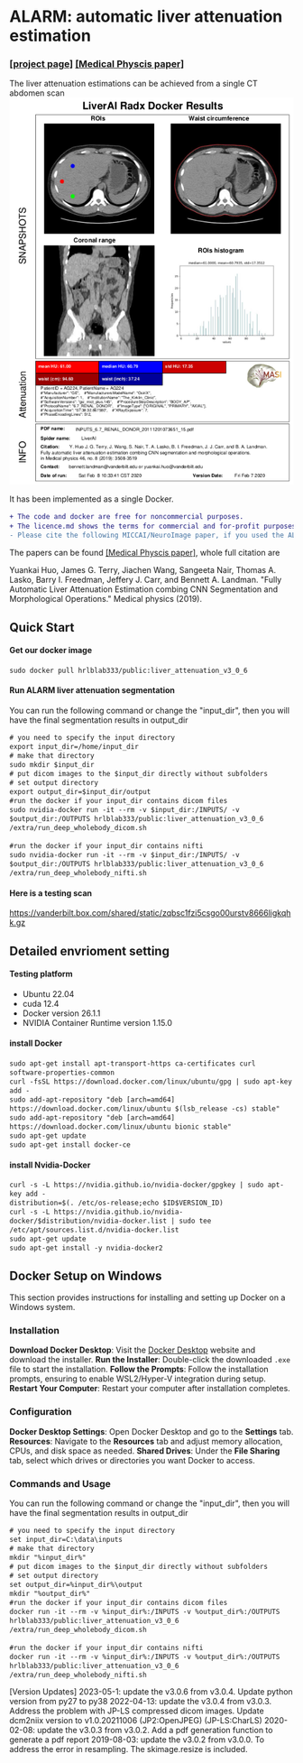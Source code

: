 # ALARM: automatic liver attenuation estimation
###  [[project page]](https://github.com/MASILab/ALARM/) [[Medical Physcis paper]](https://arxiv.org/ftp/arxiv/papers/1906/1906.09549.pdf) 

The liver attenuation estimations can be achieved from a single CT abdomen scan
<img src="https://github.com/MASILab/ALARM/blob/master/screenshot/alarm.png" width="600px"/>

It has been implemented as a single Docker.
```diff
+ The code and docker are free for noncommercial purposes.
+ The licence.md shows the terms for commercial and for-profit purposes.
- Please cite the following MICCAI/NeuroImage paper, if you used the ALARM liver attenuation estimation.
```
The papers can be found [[Medical Physcis paper]](https://arxiv.org/ftp/arxiv/papers/1906/1906.09549.pdf), whole full citation are

Yuankai Huo, James G. Terry, Jiachen Wang, Sangeeta Nair, Thomas A. Lasko, Barry I. Freedman, Jeffery J. Carr, and Bennett A. Landman. "Fully Automatic Liver Attenuation Estimation combing CNN Segmentation and Morphological Operations." Medical physics (2019).

## Quick Start
#### Get our docker image
```
sudo docker pull hrlblab333/public:liver_attenuation_v3_0_6
```
#### Run ALARM liver attenuation segmentation
You can run the following command or change the "input_dir", then you will have the final segmentation results in output_dir
```
# you need to specify the input directory
export input_dir=/home/input_dir   
# make that directory
sudo mkdir $input_dir
# put dicom images to the $input_dir directly without subfolders
# set output directory
export output_dir=$input_dir/output
#run the docker if your input_dir contains dicom files
sudo nvidia-docker run -it --rm -v $input_dir:/INPUTS/ -v $output_dir:/OUTPUTS hrlblab333/public:liver_attenuation_v3_0_6 /extra/run_deep_wholebody_dicom.sh

#run the docker if your input_dir contains nifti
sudo nvidia-docker run -it --rm -v $input_dir:/INPUTS/ -v $output_dir:/OUTPUTS hrlblab333/public:liver_attenuation_v3_0_6 /extra/run_deep_wholebody_nifti.sh
```
#### Here is a testing scan
https://vanderbilt.box.com/shared/static/zqbsc1fzi5csgo00urstv8666ligkqhk.gz

## Detailed envrioment setting  

#### Testing platform
- Ubuntu 22.04
- cuda 12.4
- Docker version 26.1.1
- NVIDIA Container Runtime version 1.15.0


#### install Docker
```
sudo apt-get install apt-transport-https ca-certificates curl software-properties-common
curl -fsSL https://download.docker.com/linux/ubuntu/gpg | sudo apt-key add -
sudo add-apt-repository "deb [arch=amd64] https://download.docker.com/linux/ubuntu $(lsb_release -cs) stable"
sudo add-apt-repository "deb [arch=amd64] https://download.docker.com/linux/ubuntu bionic stable"
sudo apt-get update
sudo apt-get install docker-ce
```

#### install Nvidia-Docker
```
curl -s -L https://nvidia.github.io/nvidia-docker/gpgkey | sudo apt-key add -
distribution=$(. /etc/os-release;echo $ID$VERSION_ID)
curl -s -L https://nvidia.github.io/nvidia-docker/$distribution/nvidia-docker.list | sudo tee /etc/apt/sources.list.d/nvidia-docker.list
sudo apt-get update
sudo apt-get install -y nvidia-docker2
```



## Docker Setup on Windows

This section provides instructions for installing and setting up Docker on a Windows system.

### Installation

**Download Docker Desktop**: Visit the [Docker Desktop](https://docs.docker.com/desktop/install/windows-install/) website and download the installer.
**Run the Installer**: Double-click the downloaded `.exe` file to start the installation.
**Follow the Prompts**: Follow the installation prompts, ensuring to enable WSL2/Hyper-V integration during setup.
**Restart Your Computer**: Restart your computer after installation completes.

### Configuration

**Docker Desktop Settings**: Open Docker Desktop and go to the **Settings** tab.
**Resources**: Navigate to the **Resources** tab and adjust memory allocation, CPUs, and disk space as needed.
**Shared Drives**: Under the **File Sharing** tab, select which drives or directories you want Docker to access.

### Commands and Usage

You can run the following command or change the "input_dir", then you will have the final segmentation results in output_dir
```
# you need to specify the input directory  
set input_dir=C:\data\inputs
# make that directory
mkdir "%input_dir%"
# put dicom images to the $input_dir directly without subfolders
# set output directory
set output_dir=%input_dir%\output
mkdir "%output_dir%"
#run the docker if your input_dir contains dicom files
docker run -it --rm -v %input_dir%:/INPUTS -v %output_dir%:/OUTPUTS hrlblab333/public:liver_attenuation_v3_0_6 /extra/run_deep_wholebody_dicom.sh

#run the docker if your input_dir contains nifti
docker run -it --rm -v %input_dir%:/INPUTS -v %output_dir%:/OUTPUTS hrlblab333/public:liver_attenuation_v3_0_6 /extra/run_deep_wholebody_nifti.sh

```


[Version Updates]
2023-05-1: update the v3.0.6 from v3.0.4. Update python version from py27 to py38
2022-04-13: update the v3.0.4 from v3.0.3. Address the problem with JP-LS compressed dicom images. Update dcm2niix version to v1.0.20211006 (JP2:OpenJPEG) (JP-LS:CharLS)
2020-02-08: update the v3.0.3 from v3.0.2. Add a pdf generation function to generate a pdf report
2019-08-03: update the v3.0.2 from v3.0.0. To address the error in resampling. The skimage.resize is included.


